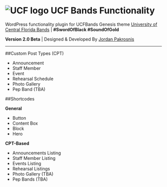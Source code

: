 
# ![UCF logo](http://jpakmedia.com/images/ucf-logo-mini.png) UCF Bands Functionality
WordPress functionality plugin for UCFBands Genesis theme [University of Central Florida Bands](http://ucfbands.com/) | **#SwordOfBlack #SoundOfGold**

**Version 2.0 Beta** | Designed & Developed By [Jordan Pakrosnis](http://JordanPak.com/)

------

##Custom Post Types (CPT)

- Announcement
- Staff Member
- Event
- Rehearsal Schedule
- Photo Gallery
- Pep Band (TBA)


##Shortcodes

**General**
- Button
- Content Box
- Block
- Hero

**CPT-Based**
- Announcements Listing
- Staff Member Listing
- Events Listing
- Rehearsal Listings
- Photo Gallery (TBA)
- Pep Bands (TBA)
